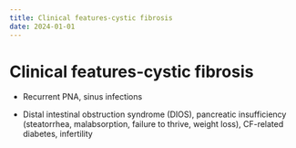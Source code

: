 ```yaml
---
title: Clinical features-cystic fibrosis
date: 2024-01-01
---
```

# Clinical features-cystic fibrosis
* Recurrent PNA, sinus infections

* Distal intestinal obstruction syndrome (DIOS), pancreatic insufficiency (steatorrhea, malabsorption, failure to thrive, weight loss), CF-related diabetes, infertility

